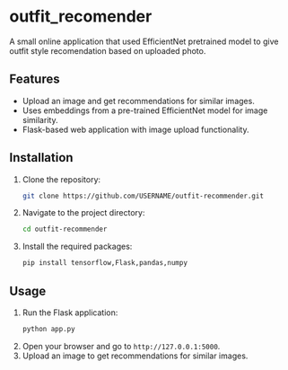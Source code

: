 # outfit_recomender
A small online application that used EfficientNet pretrained model to give outfit style recomendation based on uploaded photo.


## Features
- Upload an image and get recommendations for similar images.
- Uses embeddings from a pre-trained EfficientNet model for image similarity.
- Flask-based web application with image upload functionality.

## Installation

1. Clone the repository:
    ```bash
    git clone https://github.com/USERNAME/outfit-recommender.git
    ```
2. Navigate to the project directory:
    ```bash
    cd outfit-recommender
    ```
3. Install the required packages:
    ```bash
    pip install tensorflow,Flask,pandas,numpy
    ```

## Usage

1. Run the Flask application:
    ```bash
    python app.py
    ```
2. Open your browser and go to `http://127.0.0.1:5000`.
3. Upload an image to get recommendations for similar images.

